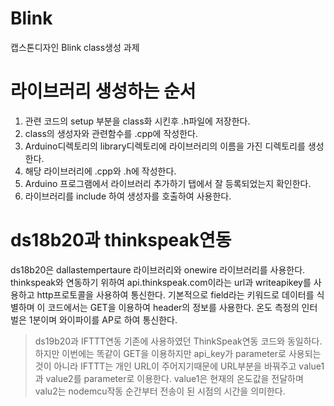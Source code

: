 # Blink
캡스톤디자인 Blink class생성 과제

# 라이브러리 생성하는 순서
1. 관련 코드의 setup 부분을 class화 시킨후 .h파일에 저장한다.
2. class의 생성자와 관련함수를 .cpp에 작성한다.
3. Arduino디렉토리의 library디렉토리에 라이브러리의 이름을 가진 디렉토리를 생성한다.
4. 해당 라이브러리에 .cpp와 .h에 작성한다.
5. Arduino 프로그램에서 라이브러리 추가하기 탭에서 잘 등록되었는지 확인한다.
6. 라이브러리를 include 하여 생성자를 호출하여 사용한다.



 # ds18b20과 thinkspeak연동
ds18b20은 dallastempertaure 라이브러리와 onewire 라이브러리를 사용한다.
thinkspeak와 연동하기 위하여 api.thinkspeak.com이라는 url과 writeapikey를 사용하고 http프로토콜을 사용하여 통신한다.
기본적으로  field라는 키워드로 데이터를 식별하며 이 코드에서는 GET을 이용하여 header의 정보를 사용한다.
온도 측정의 인터벌은 1분이며 와이파이를 AP로 하여 통신한다.



> ds19b20과 IFTTT연동
기존에 사용하였던 ThinkSpeak연동 코드와 동일하다.
하지만 이번에는 똑같이 GET을 이용하지만 api_key가 parameter로 사용되는것이 아니라 IFTTT는 개인 URL이 주어지기때문에
URL부분을 바꿔주고 value1과 value2를 parameter로 이용한다. 
value1은 현재의 온도값을 전달하며 valu2는 nodemcu작동 순간부터 전송이 된 시점의 시간을 의미한다.
